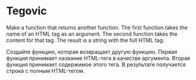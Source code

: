 # Tegovic

Make a function that returns another function. The first function takes the name of an HTML tag as an argument. The second function takes the content for that tag. The result is a string with the full HTML tag.

Создайте функцию, которая возвращает другую функцию. Первая функция принимает название HTML-тега в качестве аргумента. Вторая функция принимает содержимое этого тега. В результате получается строка с полным HTML-тегом.
